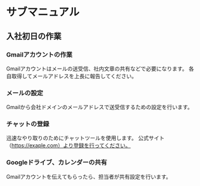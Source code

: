 # サブマニュアル

## 入社初日の作業

### Gmailアカウントの作業
Gmailアカウントはメールの送受信、社内文章の共有などで必要になります。
各自取得してメールアドレスを上長に報告してください。

### メールの設定
Gmailから会社ドメインのメールアドレスで送受信するための設定を行います。

### チャットの登録
迅速なやり取りのためにチャットツールを使用します。
公式サイト（https://exaple.com）より登録を行ってください。

### Googleドライブ、カレンダーの共有
Gmailアカウントを伝えてもらったら、担当者が共有設定を行います。
